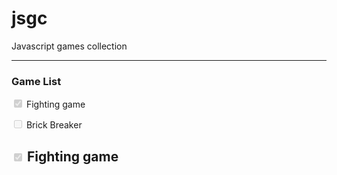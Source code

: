 # jsgc

Javascript games collection

---

### Game List

<input type="checkbox" disabled checked /> Fighting game <br>

<input type="checkbox" disabled /> Brick Breaker <br>

<input type="checkbox" disabled checked /> Fighting game <br>
---
